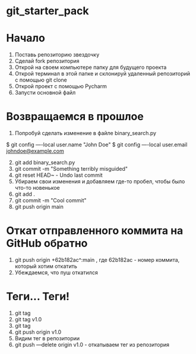 # git_starter_pack

<h1>Начало</h1>

1. Поставь репозиторию звездочку
2. Сделай fork репозитория
3. Открой на своем компьютере папку для будущего проекта
4. Открой терминал в этой папке и склонируй удаленный репозиторий с помощью git clone
5. Открой проект с помощью Pycharm
6. Запусти основной файл

<h1> Возвращаемся в прошлое </h1>

1. Попробуй сделать изменение в файле binary_search.py

$ git config —-local user.name "John Doe"
$ git config —-local user.email johndoe@example.com

2. git add binary_search.py 
3. git commit -m "Something terribly misguided"
4. git reset HEAD~ - Undo last commit
5. Убираем свои изменения и добавляем где-то пробел, чтобы было что-то новенькое
6. git add .
7. git commit -m "Cool commit"
8. git push origin main

<h1> Откат отправленного коммита на GitHub обратно </h1>

1. git push origin +62b182ac^:main , где 62b182ac - номер коммита, который хотим откатить
2. Убеждаемся, что пуш откатился

<h1> Теги... Теги! </h1>

1. git tag
2. git tag v1.0
3. git tag
4. git push origin v1.0
5. Видим тег в репозитории
6. git push —delete origin v1.0  - откатываем тег из репозитория
